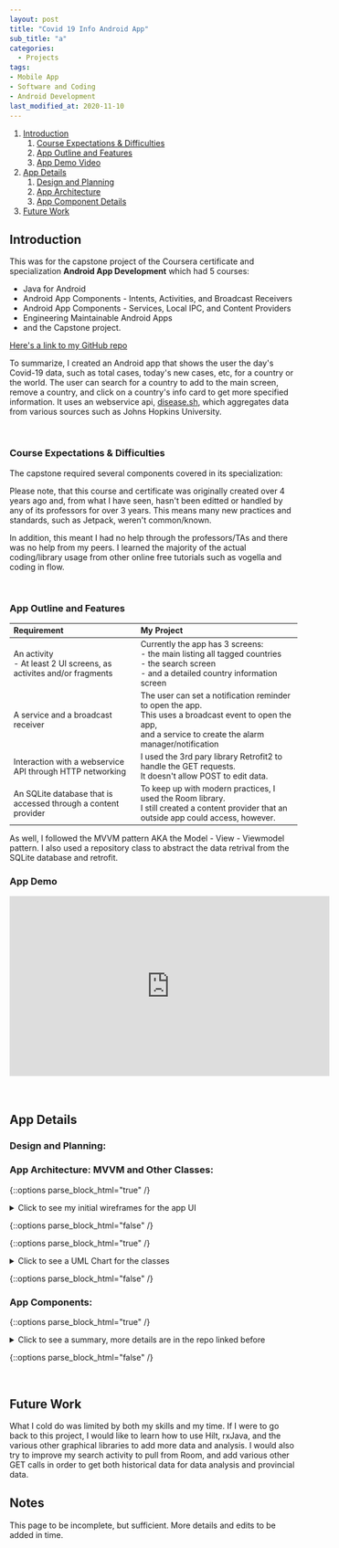 ```yaml
---
layout: post
title: "Covid 19 Info Android App"
sub_title: "a"
categories:
  - Projects
tags:
- Mobile App 
- Software and Coding
- Android Development
last_modified_at: 2020-11-10 
---
```


1. [Introduction](#1)
    1. [Course Expectations & Difficulties](#1a)
    2. [App Outline and Features](#1b)
    3. [App Demo Video](#1c)
2. [App Details](#2)
    1. [Design and Planning](#2a)
    2. [App Architecture](#2b)
    3. [App Component Details](#2c)
3. [Future Work](#3)
    
    
## Introduction <a name="1"></a>
This was for the capstone project of the Coursera certificate and specialization **Android App Development** which had 5 courses: 
* Java for Android
* Android App Components - Intents, Activities, and Broadcast Receivers
* Android App Components - Services, Local IPC, and Content Providers 
* Engineering Maintainable Android Apps
* and the Capstone project.

[Here's a link to my GitHub repo](https://github.com/96yrlee/Covid-19InfoApp)

To summarize, I created an Android app that shows the user the day's Covid-19 data, such as total cases, today's new cases, etc, for a country or the world. 
The user can search for a country to add to the main screen, remove a country, and click on a country's info card to get more specified information.
It uses an webservice api, [disease.sh](https://disease.sh/), which aggregates data from various sources such as Johns Hopkins University.


<p>&nbsp;</p> 

### Course Expectations & Difficulties <a name="1a"></a>

The capstone required several components covered in its specialization:

Please note, that this course and certificate was originally created over 4 years ago and, from what I have seen, hasn't been editted or handled by any of its professors for over 3 years. This means many new practices and standards, such as Jetpack, weren't common/known. 

In addition, this meant I had no help through the professors/TAs and there was no help from my peers. I learned the majority of the actual coding/library usage from other online free tutorials such as vogella and coding in flow.

<p>&nbsp;</p> 


### App Outline and Features <a name="1b"></a>

|       Requirement    |       My Project       |
|:--------------------|:-----------------------|
| An activity <br> - At least 2 UI screens, as activites and/or fragments | Currently the app has 3 screens: <br> - the main listing all tagged countries <br> - the search screen <br> - and a detailed country information screen |
| A service and a broadcast receiver | The user can set a notification reminder to open the app. <br> This uses a broadcast event to open the app, <br> and a service to create the alarm manager/notification|
| Interaction with a webservice API through HTTP networking | I used the 3rd pary library Retrofit2 to handle the GET requests. <br> It doesn't allow POST to edit data. |
| An SQLite database that is accessed through a content provider | To keep up with modern practices, I used the Room library. <br> I still created a content provider that an outside app could access, however.  |

As well, I followed the MVVM pattern AKA the Model - View - Viewmodel pattern. I also used a repository class to abstract the data retrival from the SQLite database and retrofit.

### App Demo <a name="1c"></a>

<iframe width="560" height="315" src="https://www.youtube.com/embed/en1Aum7PTuA" frameborder="0" allow="accelerometer; autoplay; clipboard-write; encrypted-media; gyroscope; picture-in-picture" allowfullscreen></iframe>

<p>&nbsp;</p> 


## App Details <a name="2"></a>

### Design and Planning: <a name="2a"></a>


### App Architecture: MVVM and Other Classes: <a name="2b"></a>

{::options parse_block_html="true" /} 

<details>
  
  <summary markdown="span">Click to see my initial wireframes for the app UI</summary>
  
  ![wireframe](/images/projects/covid19app/covid19app-OG-wireframepng.png "What I originally thought out"){:width="1000"}
 
  
</details>

{::options parse_block_html="false" /}


{::options parse_block_html="true" /} 

<details>
  
  <summary markdown="span">Click to see a UML Chart for the classes</summary>
  
  ![img](/images/projects/covid19app/covid19app-current-UML-Chart.png "It's a big image"){:width="1000"}
  
</details>

{::options parse_block_html="false" /}

### App Components: <a name="2c"></a>

{::options parse_block_html="true" /} 

<details>
  
  <summary markdown="span">Click to see a summary, more details are in the repo linked before</summary>
  

  **Webservice API:** 
[Link to API. ](http://disease.sh/v3/covid-19/) [Link to GitHub. ](https://github.com/disease-sh/API) 
The webservice API is disease.sh's Covid19 specific API. It provides an HTTP protocol and provides a json output; no authentication key is required. They use a variety of sources, including Worldometer, John Hopkins University, and several countries' own government provided data. There are also other data, such as vaccine news, but they are not of interest for this project.

I used Retrofit2 to handle retreving and parsing the gson data.

**Activities/UI Screen:** The main activity will show a list of info cards that each show a country's data for the day (ex. total and new cases). The world's data is also shown by default. The user can delete a card by swiping or add one via search. The cards can be clicked and lead to the 3rd activity to show more options/details.

The second activity is the search. As you type, it updates the list of options live to find a specific country or the world. Once you click a card, it will close the activity back to the main, and you will see the new country added.

The last (3rd) activity will show the details of a specific country the user clicked in the main screen. Currentlythe only extra details are the number of tests taken and the country's population. 

**Notification Alarm:** 

In the main menu, with a time picker, the user can set a time for the notification to appear. Clicking on the notification will open the app, even if it is not active, background or foreground. This is based on the alarm manager set up with a service, broadcast receiver, and an application class to set up the notification manager. While IntentService was taught, it has been depreciated and I thus used JobIntentService. I also used a regular broadcast receiver, as opposed to a local broadcast receiver, since the notification would be used when the app is shut down to start and open it.  

**SQLite Database:**

As mentioned before, rather than use the content provider I opted for Room. In fact, I connected the content provider to pull through the repository and Room database to use the same SQLite tables.

</details>

{::options parse_block_html="false" /}

<p>&nbsp;</p> 

## Future Work <a name="3"></a>

What I cold do was limited by both my skills and my time. If I were to go back to this project, I would like to learn how to use Hilt, rxJava, and the various other graphical libraries to add more data and analysis. I would also try to improve my search activity to pull from Room, and add various other GET calls in order to get both historical data for data analysis and provincial data.



## Notes


This page to be incomplete, but sufficient. More details and edits to be added in time.

<p>&nbsp;</p> 
<p>&nbsp;</p> 
